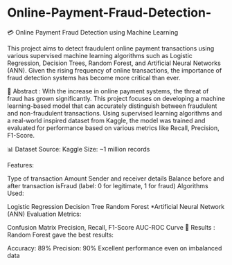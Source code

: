# Online-Payment-Fraud-Detection-
💳 Online Payment Fraud Detection using Machine Learning

This project aims to detect fraudulent online payment transactions using various supervised machine learning algorithms such as Logistic Regression, Decision Trees, Random Forest, and Artificial Neural Networks (ANN). Given the rising frequency of online transactions, the importance of fraud detection systems has become more critical than ever.

📌 Abstract : With the increase in online payment systems, the threat of fraud has grown significantly. This project focuses on developing a machine learning-based model that can accurately distinguish between fraudulent and non-fraudulent transactions. Using supervised learning algorithms and a real-world inspired dataset from Kaggle, the model was trained and evaluated for performance based on various metrics like Recall, Precision, F1-Score.

📊 Dataset Source: Kaggle Size: ~1 million records

Features:

Type of transaction Amount Sender and receiver details Balance before and after transaction isFraud (label: 0 for legitimate, 1 for fraud) Algorithms Used:

Logistic Regression Decision Tree Random Forest *Artificial Neural Network (ANN) Evaluation Metrics:

Confusion Matrix Precision, Recall, F1-Score AUC-ROC Curve 🧪 Results : Random Forest gave the best results:

Accuracy: 89% Precision: 90% Excellent performance even on imbalanced data
